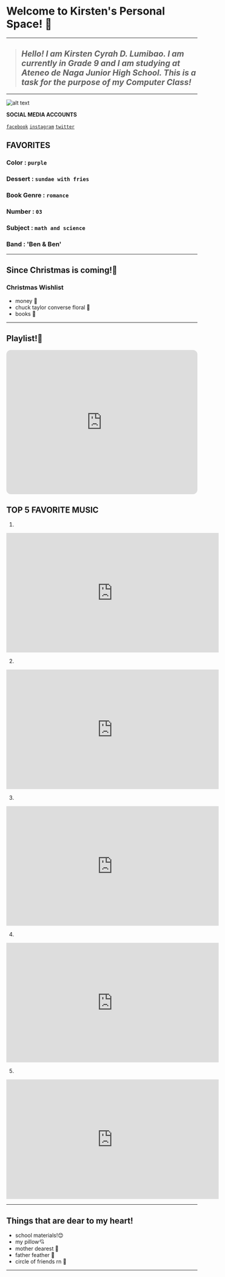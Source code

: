 # Welcome to Kirsten's Personal Space! 💅

---
>## *Hello! I am Kirsten Cyrah D. Lumibao. I am currently in Grade 9 and I am studying at Ateneo de Naga Junior High School. This is a task for the purpose of my Computer Class!*
---

![alt text](https://user-images.githubusercontent.com/118236434/202899863-4d3b204d-abd4-4c19-94c2-c804bc00366b.jpg)


**SOCIAL MEDIA ACCOUNTS**
 
[`facebook`](https://www.facebook.com/kirstencyrah.lumibao.9)
[`instagram`](https://www.instagram.com/kirstencyrah_/)
[`twitter`](https://twitter.com/cheesecake8_)

## **FAVORITES**
### Color : `purple`
### Dessert : `sundae with fries`
### Book Genre : `romance`
### Number : `03`
### Subject : `math and science`
### Band : 'Ben & Ben'

---

## Since Christmas is coming!🎄
### Christmas Wishlist
- money 💸
- chuck taylor converse floral 👟
- books 📖

---

## Playlist!🎤
<iframe style="border-radius:12px" src="https://open.spotify.com/embed/playlist/3oT18Ew47jq0iDQhWfzNFI?utm_source=generator" width="100%" height="380" frameBorder="0" allowfullscreen="" allow="autoplay; clipboard-write; encrypted-media; fullscreen; picture-in-picture" loading="lazy"></iframe>

## TOP 5 FAVORITE MUSIC
1. 
<iframe width="560" height="315" src="https://www.youtube.com/embed/9tLglpFAyIg" title="YouTube video player" frameborder="0" allow="accelerometer; autoplay; clipboard-write; encrypted-media; gyroscope; picture-in-picture" allowfullscreen></iframe>

2.
<iframe width="560" height="315" src="https://www.youtube.com/embed/V4qjAyb4lNI" title="YouTube video player" frameborder="0" allow="accelerometer; autoplay; clipboard-write; encrypted-media; gyroscope; picture-in-picture" allowfullscreen></iframe>

3.
<iframe width="560" height="315" src="https://www.youtube.com/embed/v27At9bBb6Q" title="YouTube video player" frameborder="0" allow="accelerometer; autoplay; clipboard-write; encrypted-media; gyroscope; picture-in-picture" allowfullscreen></iframe>

4.
<iframe width="560" height="315" src="https://www.youtube.com/embed/HxwokFPIguU" title="YouTube video player" frameborder="0" allow="accelerometer; autoplay; clipboard-write; encrypted-media; gyroscope; picture-in-picture" allowfullscreen></iframe>

5.
<iframe width="560" height="315" src="https://www.youtube.com/embed/B4HD6aC4Wos" title="YouTube video player" frameborder="0" allow="accelerometer; autoplay; clipboard-write; encrypted-media; gyroscope; picture-in-picture" allowfullscreen></iframe>

---

## Things that are dear to my heart!
- school materials!😊
- my pillow💘
- mother dearest 👧
- father feather 👦
- circle of friends rn 💝

---
